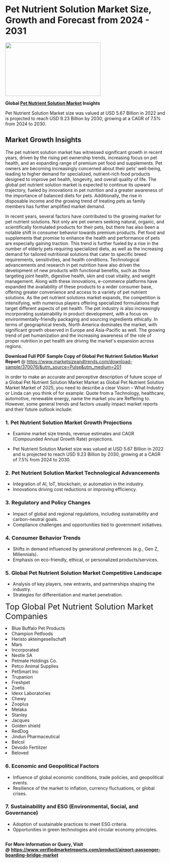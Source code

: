 <H1>Pet Nutrient Solution Market Size, Growth and Forecast from 2024 - 2031</H1><img class="aligncenter size-medium wp-image-584254" src="https://thirdeyenews.in/wp-content/uploads/2024/09/Global-Market-Research-300x168.jpeg" alt="" width="300" height="168" /><p><strong>Global&nbsp;<a href="https://www.marketsizeandtrends.com/download-sample/370076/&amp;utm_source=Pulse&amp;utm_medium=201">Pet Nutrient Solution Market</a> Insights</strong></p><p>Pet Nutrient Solution Market size was valued at USD 5.67 Billion in 2022 and is projected to reach USD 9.23 Billion by 2030, growing at a CAGR of 7.5% from 2024 to 2030.</p><p><h2>Market Growth Insights</h2> <p>The pet nutrient solution market has witnessed significant growth in recent years, driven by the rising pet ownership trends, increasing focus on pet health, and an expanding range of premium pet food and supplements. Pet owners are becoming increasingly concerned about their pets' well-being, leading to higher demand for specialized, nutrient-rich food products designed to improve pet health, longevity, and overall quality of life. The global pet nutrient solution market is expected to continue its upward trajectory, fueled by innovations in pet nutrition and a greater awareness of the importance of balanced diets for pets. Additionally, the rise in disposable income and the growing trend of treating pets as family members has further amplified market demand.  </p> <p>In recent years, several factors have contributed to the growing market for pet nutrient solutions. Not only are pet owners seeking natural, organic, and scientifically formulated products for their pets, but there has also been a notable shift in consumer behavior towards premium products. Pet food and supplements that promise to enhance the health and performance of pets are especially gaining traction. This trend is further fueled by a rise in the number of elderly pets requiring specialized diets, as well as the increasing demand for tailored nutritional solutions that cater to specific breed requirements, sensitivities, and health conditions. Technological advancements and research in pet nutrition have also driven the development of new products with functional benefits, such as those targeting joint health, digestive health, skin and coat vitality, and weight management. Along with these innovations, e-commerce platforms have expanded the availability of these products to a wider consumer base, offering greater convenience and access to a variety of pet nutrient solutions. As the pet nutrient solutions market expands, the competition is intensifying, with numerous players offering specialized formulations that target different aspects of pet health. The pet industry is also increasingly incorporating sustainability in product development, with a focus on environmentally-friendly packaging and sourcing ingredients ethically. In terms of geographical trends, North America dominates the market, with significant growth observed in Europe and Asia-Pacific as well. The growing trend of pet humanization and the increasing awareness of the role of proper nutrition in pet health are driving the market's expansion across regions. </p><p><span class=""><strong>Download Full PDF Sample Copy of Global Pet Nutrient Solution Market Report</strong> @ <a href="https://www.marketsizeandtrends.com/download-sample/370076/&amp;utm_source=Pulse&amp;utm_medium=201" target="_blank">https://www.marketsizeandtrends.com/download-sample/370076/&amp;utm_source=Pulse&amp;utm_medium=201</a></span></p><p>In order to make an accurate and perceptive description of future scope of a Global&nbsp;Pet Nutrient Solution Market Market as Global&nbsp;Pet Nutrient Solution Market Market of 2025, you need to describe a clear Vision &ndash; What Industry or Linda can you think of for example: Quote from a Technology, healthcare, automotive, renewable energy, name the market you are Reffering to. However, some general trends and factors usually impact market reports and their future outlook include:</p><h3>1.&nbsp;<strong>Pet Nutrient Solution Market Growth Projections</strong></h3><ul><li>Examine market size trends, revenue estimates and CAGR (Compounded Annual Growth Rate) projections.</li><li><p>Pet Nutrient Solution Market size was valued at USD 5.67 Billion in 2022 and is projected to reach USD 9.23 Billion by 2030, growing at a CAGR of 7.5% from 2024 to 2030.</p></li></ul><h3>2.&nbsp;<strong>Pet Nutrient Solution Market Technological Advancements</strong></h3><ul><li>Integration of AI, IoT, blockchain, or automation in the industry.</li><li>Innovations driving cost reductions or improving efficiency.</li></ul><h3>3.&nbsp;<strong>Regulatory and Policy Changes</strong></h3><ul><li>Impact of global and regional regulations, including sustainability and carbon-neutral goals.</li><li>Compliance challenges and opportunities tied to government initiatives.</li></ul><h3>4.&nbsp;<strong>Consumer Behavior Trends</strong></h3><ul><li>Shifts in demand influenced by generational preferences (e.g., Gen Z, Millennials).</li><li>Emphasis on eco-friendly, ethical, or personalized products/services.</li></ul><h3>5.&nbsp;<strong>Global Pet Nutrient Solution Market Competitive Landscape</strong></h3><ul><li>Analysis of key players, new entrants, and partnerships shaping the industry.</li><li>Strategies for differentiation and market penetration.</li></ul><p data-pm-slice="1 1 []"><span style="color: inherit; font-family: inherit; font-size: 25px;">Top Global Pet Nutrient Solution Market Companies</span></p><div class="" data-test-id=""><p><li>Blue Buffalo Pet Products</li><li> Champion Petfoods</li><li> Heristo akteingesellschaft</li><li> Mars</li><li> Incorporated</li><li> Nestle SA</li><li> Petmate Holdings Co.</li><li> Petco Animal Supplies</li><li> PetSmart Inc</li><li> Trupanion</li><li> Freshpet</li><li> Zoetis</li><li> Idexx Laboratories</li><li> Chewy</li><li> Zooplus</li><li> Melaka</li><li> Stanley</li><li> Jacques</li><li> Golden shield</li><li> RedDog</li><li> Jindun Pharmaceutical</li><li> Belcol</li><li> Devodo Fertilizer</li><li> Beloved</li></p></div><h3>6.&nbsp;<strong>Economic and Geopolitical Factors</strong></h3><ul><li>Influence of global economic conditions, trade policies, and geopolitical events.</li><li>Resilience of the market to inflation, currency fluctuations, or global crises.</li></ul><h3>7.&nbsp;<strong>Sustainability and ESG (Environmental, Social, and Governance)</strong></h3><ul><li>Adoption of sustainable practices to meet ESG criteria.</li><li>Opportunities in green technologies and circular economy principles.</li></ul><h2><strong style="font-size: 14px;">For More Information or Query, Visit @&nbsp;</strong><a style="background-color: #ffffff; font-size: 14px;" href="https://www.marketsizeandtrends.com/report/pet-nutrient-solution-market/" target="_blank">https://www.verifiedmarketreports.com/product/airport-passenger-boarding-bridge-market</a></h2>